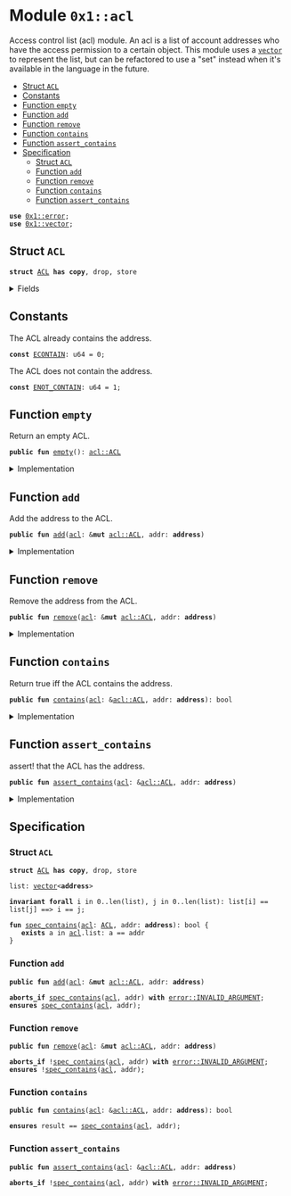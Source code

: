 
<a name="0x1_acl"></a>

# Module `0x1::acl`

Access control list (acl) module. An acl is a list of account addresses who
have the access permission to a certain object.
This module uses a <code><a href="vector.md#0x1_vector">vector</a></code> to represent the list, but can be refactored to
use a "set" instead when it's available in the language in the future.


-  [Struct `ACL`](#0x1_acl_ACL)
-  [Constants](#@Constants_0)
-  [Function `empty`](#0x1_acl_empty)
-  [Function `add`](#0x1_acl_add)
-  [Function `remove`](#0x1_acl_remove)
-  [Function `contains`](#0x1_acl_contains)
-  [Function `assert_contains`](#0x1_acl_assert_contains)
-  [Specification](#@Specification_1)
    -  [Struct `ACL`](#@Specification_1_ACL)
    -  [Function `add`](#@Specification_1_add)
    -  [Function `remove`](#@Specification_1_remove)
    -  [Function `contains`](#@Specification_1_contains)
    -  [Function `assert_contains`](#@Specification_1_assert_contains)


<pre><code><b>use</b> <a href="error.md#0x1_error">0x1::error</a>;
<b>use</b> <a href="vector.md#0x1_vector">0x1::vector</a>;
</code></pre>



<a name="0x1_acl_ACL"></a>

## Struct `ACL`



<pre><code><b>struct</b> <a href="acl.md#0x1_acl_ACL">ACL</a> <b>has</b> <b>copy</b>, drop, store
</code></pre>



<details>
<summary>Fields</summary>


<dl>
<dt>
<code>list: <a href="vector.md#0x1_vector">vector</a>&lt;<b>address</b>&gt;</code>
</dt>
<dd>

</dd>
</dl>


</details>

<a name="@Constants_0"></a>

## Constants


<a name="0x1_acl_ECONTAIN"></a>

The ACL already contains the address.


<pre><code><b>const</b> <a href="acl.md#0x1_acl_ECONTAIN">ECONTAIN</a>: u64 = 0;
</code></pre>



<a name="0x1_acl_ENOT_CONTAIN"></a>

The ACL does not contain the address.


<pre><code><b>const</b> <a href="acl.md#0x1_acl_ENOT_CONTAIN">ENOT_CONTAIN</a>: u64 = 1;
</code></pre>



<a name="0x1_acl_empty"></a>

## Function `empty`

Return an empty ACL.


<pre><code><b>public</b> <b>fun</b> <a href="acl.md#0x1_acl_empty">empty</a>(): <a href="acl.md#0x1_acl_ACL">acl::ACL</a>
</code></pre>



<details>
<summary>Implementation</summary>


<pre><code><b>public</b> <b>fun</b> <a href="acl.md#0x1_acl_empty">empty</a>(): <a href="acl.md#0x1_acl_ACL">ACL</a> {
    <a href="acl.md#0x1_acl_ACL">ACL</a>{ list: <a href="vector.md#0x1_vector_empty">vector::empty</a>&lt;<b>address</b>&gt;() }
}
</code></pre>



</details>

<a name="0x1_acl_add"></a>

## Function `add`

Add the address to the ACL.


<pre><code><b>public</b> <b>fun</b> <a href="acl.md#0x1_acl_add">add</a>(<a href="acl.md#0x1_acl">acl</a>: &<b>mut</b> <a href="acl.md#0x1_acl_ACL">acl::ACL</a>, addr: <b>address</b>)
</code></pre>



<details>
<summary>Implementation</summary>


<pre><code><b>public</b> <b>fun</b> <a href="acl.md#0x1_acl_add">add</a>(<a href="acl.md#0x1_acl">acl</a>: &<b>mut</b> <a href="acl.md#0x1_acl_ACL">ACL</a>, addr: <b>address</b>) {
    <b>assert</b>!(!<a href="vector.md#0x1_vector_contains">vector::contains</a>(&<b>mut</b> <a href="acl.md#0x1_acl">acl</a>.list, &addr), <a href="error.md#0x1_error_invalid_argument">error::invalid_argument</a>(<a href="acl.md#0x1_acl_ECONTAIN">ECONTAIN</a>));
    <a href="vector.md#0x1_vector_push_back">vector::push_back</a>(&<b>mut</b> <a href="acl.md#0x1_acl">acl</a>.list, addr);
}
</code></pre>



</details>

<a name="0x1_acl_remove"></a>

## Function `remove`

Remove the address from the ACL.


<pre><code><b>public</b> <b>fun</b> <a href="acl.md#0x1_acl_remove">remove</a>(<a href="acl.md#0x1_acl">acl</a>: &<b>mut</b> <a href="acl.md#0x1_acl_ACL">acl::ACL</a>, addr: <b>address</b>)
</code></pre>



<details>
<summary>Implementation</summary>


<pre><code><b>public</b> <b>fun</b> <a href="acl.md#0x1_acl_remove">remove</a>(<a href="acl.md#0x1_acl">acl</a>: &<b>mut</b> <a href="acl.md#0x1_acl_ACL">ACL</a>, addr: <b>address</b>) {
    <b>let</b> (found, index) = <a href="vector.md#0x1_vector_index_of">vector::index_of</a>(&<b>mut</b> <a href="acl.md#0x1_acl">acl</a>.list, &addr);
    <b>assert</b>!(found, <a href="error.md#0x1_error_invalid_argument">error::invalid_argument</a>(<a href="acl.md#0x1_acl_ENOT_CONTAIN">ENOT_CONTAIN</a>));
    <a href="vector.md#0x1_vector_remove">vector::remove</a>(&<b>mut</b> <a href="acl.md#0x1_acl">acl</a>.list, index);
}
</code></pre>



</details>

<a name="0x1_acl_contains"></a>

## Function `contains`

Return true iff the ACL contains the address.


<pre><code><b>public</b> <b>fun</b> <a href="acl.md#0x1_acl_contains">contains</a>(<a href="acl.md#0x1_acl">acl</a>: &<a href="acl.md#0x1_acl_ACL">acl::ACL</a>, addr: <b>address</b>): bool
</code></pre>



<details>
<summary>Implementation</summary>


<pre><code><b>public</b> <b>fun</b> <a href="acl.md#0x1_acl_contains">contains</a>(<a href="acl.md#0x1_acl">acl</a>: &<a href="acl.md#0x1_acl_ACL">ACL</a>, addr: <b>address</b>): bool {
    <a href="vector.md#0x1_vector_contains">vector::contains</a>(&<a href="acl.md#0x1_acl">acl</a>.list, &addr)
}
</code></pre>



</details>

<a name="0x1_acl_assert_contains"></a>

## Function `assert_contains`

assert! that the ACL has the address.


<pre><code><b>public</b> <b>fun</b> <a href="acl.md#0x1_acl_assert_contains">assert_contains</a>(<a href="acl.md#0x1_acl">acl</a>: &<a href="acl.md#0x1_acl_ACL">acl::ACL</a>, addr: <b>address</b>)
</code></pre>



<details>
<summary>Implementation</summary>


<pre><code><b>public</b> <b>fun</b> <a href="acl.md#0x1_acl_assert_contains">assert_contains</a>(<a href="acl.md#0x1_acl">acl</a>: &<a href="acl.md#0x1_acl_ACL">ACL</a>, addr: <b>address</b>) {
    <b>assert</b>!(<a href="acl.md#0x1_acl_contains">contains</a>(<a href="acl.md#0x1_acl">acl</a>, addr), <a href="error.md#0x1_error_invalid_argument">error::invalid_argument</a>(<a href="acl.md#0x1_acl_ENOT_CONTAIN">ENOT_CONTAIN</a>));
}
</code></pre>



</details>

<a name="@Specification_1"></a>

## Specification


<a name="@Specification_1_ACL"></a>

### Struct `ACL`


<pre><code><b>struct</b> <a href="acl.md#0x1_acl_ACL">ACL</a> <b>has</b> <b>copy</b>, drop, store
</code></pre>



<dl>
<dt>
<code>list: <a href="vector.md#0x1_vector">vector</a>&lt;<b>address</b>&gt;</code>
</dt>
<dd>

</dd>
</dl>



<pre><code><b>invariant</b> <b>forall</b> i in 0..len(list), j in 0..len(list): list[i] == list[j] ==&gt; i == j;
</code></pre>




<a name="0x1_acl_spec_contains"></a>


<pre><code><b>fun</b> <a href="acl.md#0x1_acl_spec_contains">spec_contains</a>(<a href="acl.md#0x1_acl">acl</a>: <a href="acl.md#0x1_acl_ACL">ACL</a>, addr: <b>address</b>): bool {
   <b>exists</b> a in <a href="acl.md#0x1_acl">acl</a>.list: a == addr
}
</code></pre>



<a name="@Specification_1_add"></a>

### Function `add`


<pre><code><b>public</b> <b>fun</b> <a href="acl.md#0x1_acl_add">add</a>(<a href="acl.md#0x1_acl">acl</a>: &<b>mut</b> <a href="acl.md#0x1_acl_ACL">acl::ACL</a>, addr: <b>address</b>)
</code></pre>




<pre><code><b>aborts_if</b> <a href="acl.md#0x1_acl_spec_contains">spec_contains</a>(<a href="acl.md#0x1_acl">acl</a>, addr) <b>with</b> <a href="error.md#0x1_error_INVALID_ARGUMENT">error::INVALID_ARGUMENT</a>;
<b>ensures</b> <a href="acl.md#0x1_acl_spec_contains">spec_contains</a>(<a href="acl.md#0x1_acl">acl</a>, addr);
</code></pre>



<a name="@Specification_1_remove"></a>

### Function `remove`


<pre><code><b>public</b> <b>fun</b> <a href="acl.md#0x1_acl_remove">remove</a>(<a href="acl.md#0x1_acl">acl</a>: &<b>mut</b> <a href="acl.md#0x1_acl_ACL">acl::ACL</a>, addr: <b>address</b>)
</code></pre>




<pre><code><b>aborts_if</b> !<a href="acl.md#0x1_acl_spec_contains">spec_contains</a>(<a href="acl.md#0x1_acl">acl</a>, addr) <b>with</b> <a href="error.md#0x1_error_INVALID_ARGUMENT">error::INVALID_ARGUMENT</a>;
<b>ensures</b> !<a href="acl.md#0x1_acl_spec_contains">spec_contains</a>(<a href="acl.md#0x1_acl">acl</a>, addr);
</code></pre>



<a name="@Specification_1_contains"></a>

### Function `contains`


<pre><code><b>public</b> <b>fun</b> <a href="acl.md#0x1_acl_contains">contains</a>(<a href="acl.md#0x1_acl">acl</a>: &<a href="acl.md#0x1_acl_ACL">acl::ACL</a>, addr: <b>address</b>): bool
</code></pre>




<pre><code><b>ensures</b> result == <a href="acl.md#0x1_acl_spec_contains">spec_contains</a>(<a href="acl.md#0x1_acl">acl</a>, addr);
</code></pre>



<a name="@Specification_1_assert_contains"></a>

### Function `assert_contains`


<pre><code><b>public</b> <b>fun</b> <a href="acl.md#0x1_acl_assert_contains">assert_contains</a>(<a href="acl.md#0x1_acl">acl</a>: &<a href="acl.md#0x1_acl_ACL">acl::ACL</a>, addr: <b>address</b>)
</code></pre>




<pre><code><b>aborts_if</b> !<a href="acl.md#0x1_acl_spec_contains">spec_contains</a>(<a href="acl.md#0x1_acl">acl</a>, addr) <b>with</b> <a href="error.md#0x1_error_INVALID_ARGUMENT">error::INVALID_ARGUMENT</a>;
</code></pre>


[move-book]: https://diem.dev/guides/move-guides/book/SUMMARY
